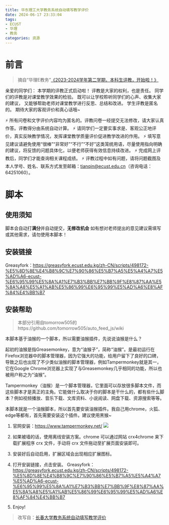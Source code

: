 ```yaml
---
title: 华东理工大学教务系统自动填写教学评价
date: 2024-06-17 23:33:04
tags: 
- ECUST
- 华理
- 教务
categories: 资源
---
```

# 前言
> 摘自“华理E教务”[《2023-2024学年第二学期，本科生评教，开始啦！》](https://mp.weixin.qq.com/s/yzti8of-uBvCFPBIekjzkw)

亲爱的同学们：
本学期的评教正式启动啦！
评教是大家的权利，也是责任。
同学们的评教是对课堂教学效果的检验。
既可以让学校聆听同学们的心声、收集大家的建议，
又能够帮助老师对课堂教学进行反思、总结和改进。
学生评教是匿名的。
期待大家的客观评价和真心话哦~

⚡ 所有问卷和文字评价内容均为匿名的。评教问卷一经提交无法修改，请大家认真作答。评教得分由系统自动计算。
⚡ 请同学们一定要实事求是、客观公正地评价，真实反映教学情况，发挥课堂教学质量评价促进教学改进的作用。
⚡ 填写意见建议请避免使用“很棒”“非常好”“不行”“不好”这类笼统用语，尽量使用指向明确的建议，将反馈的问题具体化，以便老师获得有效信息持续改进。
⚡ 完成网上评教后，同学们才能查询相关课程成绩。
⚡ 评教过程中如有问题，请将问题截图及本人学号、姓名、联系方式发至邮箱：tianqin@ecust.edu.cn（咨询电话：64251060）。

# 脚本
## 使用须知
脚本会自动打**满分**并自动提交，**无修改机会**
如有想对老师提出的意见建议需填写或其他需求，请勿使用本脚本！

## 安装链接
Greasyfork：https://greasyfork.ecust.edu.kg/zh-CN/scripts/498172-%E5%8D%8E%E4%B8%9C%E7%90%86%E5%B7%A5%E5%A4%A7%E5%AD%A6-ecust-%E6%95%99%E5%8A%A1%E7%B3%BB%E7%BB%9F%E8%87%AA%E5%8A%A8%E5%A1%AB%E5%86%99%E6%95%99%E5%AD%A6%E8%AF%84%E4%BB%B7

## 安装帮助
> 本部分引用自tomorrow505的https://github.com/tomorrow505/auto_feed_js/wiki

本脚本基于油猴的一个脚本，所以需要油猴插件，先说说油猴是什么？

起初的油猴是指Greasemonkey，意为“油猴子”，简称“油猴”。是最初运行在Firefox浏览器中的脚本管理器，因为它强大的功能，给用户留下了良好的口碑，导致之后也出现了不少类似油猴的脚本管理器，例如Tampermonkey就是其一，它在Google Chrome浏览器上实现了与Greasemonkey几乎相同的功能，所以也被用户称之为“油猴”。

Tampermonkey（油猴）是一个脚本管理器，它里面可以存放很多脚本文件，而这些脚本才是真正的主角。它能做什么取决于你的脚本是干什么的，都有些什么脚本？例如视频播放、音乐下载、文库资料、小说阅读、网盘下载、资源搜索等等。

本脚本就是一个油猴脚本，所以首先要安装油猴插件。我自己用chrome，火狐、edge等都有，首先需要安装这个插件。建议使用黑猴~

1. 官网安装：https://www.tampermonkey.net/
![](https://camo.githubusercontent.com/b60e149869972ad7575d16404603e09dc4311a900784917cc9727221a7950990/68747470733a2f2f706963322e7a68696d672e636f6d2f38302f76322d32323533356133393566373965383231663436643363343265393136633837395f373230772e6a7067)

2. 如果被墙的话，使用离线安装方案。chrome 可以通过网站 crx4chrome 来下载扩展程序 crx 文件，手动将 crx 文件拖动至扩展页面安装即可。

3. 安装好后自动启用，扩展区域会出现相应扩展图标。

4. 打开安装链接，点击安装。
Greasyfork：https://greasyfork.ecust.edu.kg/zh-CN/scripts/498172-%E5%8D%8E%E4%B8%9C%E7%90%86%E5%B7%A5%E5%A4%A7%E5%AD%A6-ecust-%E6%95%99%E5%8A%A1%E7%B3%BB%E7%BB%9F%E8%87%AA%E5%8A%A8%E5%A1%AB%E5%86%99%E6%95%99%E5%AD%A6%E8%AF%84%E4%BB%B7

5. Enjoy!

> 改写自：[长春大学教务系统自动填写教学评价](https://greasyfork.org/zh-CN/scripts/435940-%E9%95%BF%E6%98%A5%E5%A4%A7%E5%AD%A6%E6%95%99%E5%8A%A1%E7%B3%BB%E7%BB%9F%E8%87%AA%E5%8A%A8%E5%A1%AB%E5%86%99%E6%95%99%E5%AD%A6%E8%AF%84%E4%BB%B7)